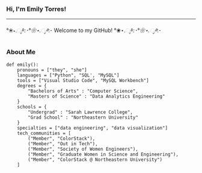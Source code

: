 ### Hi, I'm Emily Torres!

-----------------------------------------------------------------

°❀⋆.ೃ࿔*:･°❀⋆.ೃ࿔*:･ Welcome to my GitHub! °❀⋆.ೃ࿔*:･°❀⋆.ೃ࿔*:･

### About Me
```
def emily():
    pronouns = ["they", "she"]
    languages = ["Python", "SQL', "MySQL"]
    tools = ["Visual Studio Code", "MySQL Workbench"]
    degrees = {
        "Bachelors of Arts" : "Computer Science",
        "Masters of Science" : "Data Analytics Engineering"
    }
    schools = {
        "Undergrad" : "Sarah Lawrence College",
        "Grad School" : "Northeastern University"
    }
    specialties = ["data engineering", "data visualization"]
    tech_communities = [
        ("Member", "ColorStack"),
        ("Member", "Out in Tech"),
        ("Member", "Society of Women Engineers"),
        ("Member", "Graduate Women in Science and Engineering"),
        ("Member", "ColorStack @ Northeastern University")
    ]
```